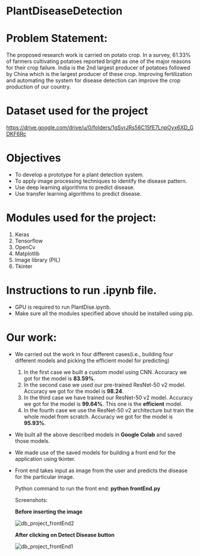 # PlantDiseaseDetection

# Problem Statement:

The proposed research work is carried on potato crop. In a survey, 61.33% of farmers cultivating potatoes reported bright as one of the major reasons for their crop failure. India is the 2nd largest producer of potatoes followed by China which is the largest producer of these crop. Improving fertilization and automating the system for disease detection can improve the crop production of our country.

# Dataset used for the project

  https://drive.google.com/drive/u/0/folders/1gSvrJRs56C15fE7LnpOvx6XD_GDKF6Rc

# Objectives

 - To develop a prototype for a plant detection system.
 - To apply image processing techniques to identify the disease pattern.
 - Use deep learning algorithms to predict disease.
 - Use transfer learning algorithms to predict disease.

# Modules used for the project:

 1. Keras
 2. Tensorflow
 3. OpenCv
 4. Matplotlib
 5. Image library (PIL)
 6. Tkinter

# Instructions to run .ipynb file.

 - GPU is required to run PlantDise.ipynb.
 - Make sure all the modules specified above should be installed using pip.

# Our work:

 - We carried out the work in four different cases(i.e., building four different models and picking the efficient model for predicting)
 
     1. In the first case we built a custom model using CNN. Accuracy we got for the model is **83.59%**.
     2. In the second case we used our pre-trained ResNet-50 v2 model. Accuracy we got for the model is **98.24**.
     3. In the third case we have trained our ResNet-50 v2 model. Accuracy we got for the model is **99.64%**. This one is the **efficient** model.
     4. In the fourth case we use the ResNet-50 v2 architecture but train the whole model from scratch. Accuracy we got for the model is **95.93%**.
 
 - We built all the above described models in **Google Colab** and saved those models.
 - We made use of the saved models for building a front end for the application using tkinter.
 - Front end takes input as image from the user and predicts the disease for the particular image.
 
   Python command to run the front end: **python frontEnd.py**

   Screenshots:

   **Before inserting the image**

   ![db_project_frontEnd2](https://user-images.githubusercontent.com/53054775/204454408-24434fe5-50db-4c84-a853-0939999ff3f1.png)

   **After clicking on Detect Disease button**

   ![db_project_frontEnd1](https://user-images.githubusercontent.com/53054775/204454687-8df6c838-bb9f-403a-bd60-957df90aa809.png)

 
